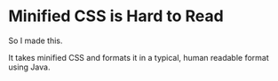 # Minified CSS is Hard to Read

So I made this.

It takes minified CSS and formats it in a typical, human readable format using Java.
